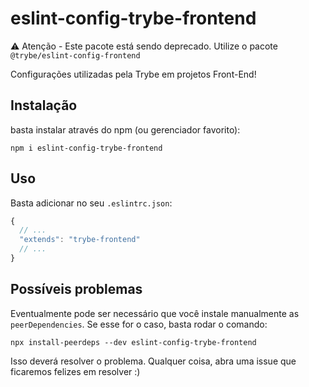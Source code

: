 # eslint-config-trybe-frontend

⚠️ Atenção - Este pacote está sendo deprecado. Utilize o pacote `@trybe/eslint-config-frontend`

Configurações utilizadas pela Trybe em projetos Front-End!

## Instalação

basta instalar através do npm (ou gerenciador favorito):

```shell
npm i eslint-config-trybe-frontend
```

## Uso

Basta adicionar no seu `.eslintrc.json`:

```javascript
{
  // ...
  "extends": "trybe-frontend"
  // ...
}
```

## Possíveis problemas

Eventualmente pode ser necessário que você instale manualmente as `peerDependencies`.
Se esse for o caso, basta rodar o comando:

```shell
npx install-peerdeps --dev eslint-config-trybe-frontend
```

Isso deverá resolver o problema. Qualquer coisa, abra uma issue que ficaremos felizes em resolver :)
